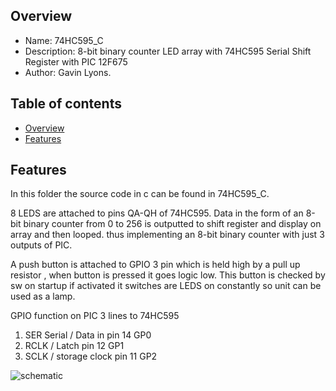 
Overview
--------------------------------------------
* Name: 74HC595_C
* Description: 8-bit binary counter LED array with  74HC595 Serial Shift Register with PIC 12F675
* Author: Gavin Lyons.

Table of contents
---------------------------

  * [Overview](#overview)
  * [Features](#features)


Features
----------------------

In this folder the source code in c can be found in 74HC595_C.

8 LEDS are attached to pins QA-QH of 74HC595. Data in the form of 
an 8-bit binary counter from 0 to 256 is outputted to shift register
and display on array and then looped. thus implementing an 8-bit 
binary counter with just 3 outputs of PIC. 

A push button is attached to GPIO 3 pin   which is held 
high by a pull up resistor , when button is pressed  it goes logic low.
This button is checked by sw on startup if activated it switches are LEDS
on constantly so unit can be used as a lamp.



GPIO function on PIC 3 lines to 74HC595

1. SER Serial / Data in pin 14   GP0
2. RCLK / Latch pin 12  GP1
3. SCLK / storage clock pin 11  GP2



![schematic ](https://github.com/gavinlyonsrepo/pic_12F675_projects/blob/master/images/shift.png)


